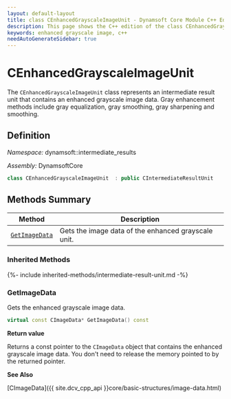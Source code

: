 ```yaml
---
layout: default-layout
title: class CEnhancedGrayscaleImageUnit - Dynamsoft Core Module C++ Edition API Reference
description: This page shows the C++ edition of the class CEnhancedGrayscaleImageUnit in Dynamsoft Core Module.
keywords: enhanced grayscale image, c++
needAutoGenerateSidebar: true
---
```


# CEnhancedGrayscaleImageUnit

The `CEnhancedGrayscaleImageUnit` class represents an intermediate result unit that contains an enhanced grayscale image data. Gray enhancement methods include gray equalization, gray smoothing, gray sharpening and smoothing.

## Definition

*Namespace:* dynamsoft::intermediate_results

*Assembly:* DynamsoftCore

```cpp
class CEnhancedGrayscaleImageUnit  : public CIntermediateResultUnit
```

## Methods Summary

| Method               | Description |
|----------------------|-------------|
| [`GetImageData`](#getimagedata) | Gets the image data of the enhanced grayscale unit.|

### Inherited Methods

{%- include inherited-methods/intermediate-result-unit.md -%}

### GetImageData

Gets the enhanced grayscale image data.

```cpp
virtual const CImageData* GetImageData() const
```

**Return value**

Returns a const pointer to the `CImageData` object that contains the enhanced grayscale image data. You don't need to release the memory pointed to by the returned pointer.

**See Also**

[CImageData]({{ site.dcv_cpp_api }}core/basic-structures/image-data.html)
